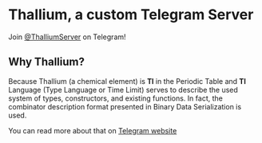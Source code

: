 # Thallium, a custom Telegram Server

Join [@ThalliumServer](https://t.me/ThalliumServer) on Telegram!
## Why Thallium?
Because Thallium (a chemical element) is **Tl** in the Periodic Table and **Tl** Language (Type Language or Time Limit) serves to describe the used system of types, constructors, and existing functions. In fact, the combinator description format presented in Binary Data Serialization is used.

You can read more about that on [Telegram website](https://core.telegram.org/mtproto/TL)
